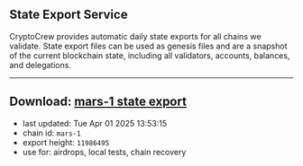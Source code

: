 ## State Export Service
CryptoCrew provides automatic daily state exports for all chains we validate. State export files can be used as genesis files and are a snapshot of the current blockchain state, including all validators, accounts, balances, and delegations.

---
**Download: [mars-1 state export](https://ccv-s3.nbg1.your-objectstorage.com/SERVICE/mars/mars-1_export_11986495.json)**
---

- last updated: Tue Apr 01 2025 13:53:15
- chain id: `mars-1`
- export height: `11986495`
- use for: airdrops, local tests, chain recovery
